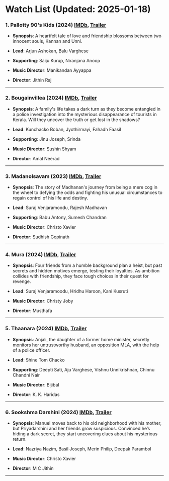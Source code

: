# Watch List (Updated: 2025-01-18)

### 1. **Pallotty 90's Kids** (2024) [IMDb](https://www.imdb.com/title/tt22017632/), [Trailer](https://www.youtube.com/watch?v=JBA1qcKzZOs)

- **Synopsis**: A heartfelt tale of love and friendship blossoms between two innocent souls, Kannan and Unni.

- **Lead**: Arjun Ashokan, Balu Varghese
- **Supporting**: Saiju Kurup, Niranjana Anoop
- **Music Director**: Manikandan Ayyappa
- **Director**: Jithin Raj

---

### 2. **Bougainvillea** (2024) [IMDb](https://www.imdb.com/title/tt32592802/), [Trailer](https://www.youtube.com/watch?v=l7LEsLdEYJY)

- **Synopsis**: A family's life takes a dark turn as they become entangled in a police investigation into the mysterious disappearance of tourists in Kerala. Will they uncover the truth or get lost in the shadows?

- **Lead**: Kunchacko Boban, Jyothirmayi, Fahadh Faasil
- **Supporting**: Jinu Joseph, Srinda
- **Music Director**: Sushin Shyam
- **Director**: Amal Neerad

---

### 3. **Madanolsavam** (2023) [IMDb](https://www.imdb.com/title/tt26423773/), [Trailer](https://www.youtube.com/watch?v=7rr2CXvHZZE)

- **Synopsis**: The story of Madhanan's journey from being a mere cog in the wheel to defying the odds and fighting his unusual circumstances to regain control of his life and destiny.

- **Lead**: Suraj Venjaramoodu, Rajesh Madhavan
- **Supporting**: Babu Antony, Sumesh Chandran
- **Music Director**: Christo Xavier
- **Director**: Sudhish Gopinath

---

### 4. **Mura** (2024) [IMDb](https://www.imdb.com/title/tt33294237/), [Trailer](https://www.youtube.com/watch?v=btEgr48QE2I)

- **Synopsis**: Four friends from a humble background plan a heist, but past secrets and hidden motives emerge, testing their loyalties. As ambition collides with friendship, they face tough choices in their quest for revenge.

- **Lead**: Suraj Venjaramoodu, Hridhu Haroon, Kani Kusruti
- **Music Director**: Christy Joby
- **Director**: Musthafa

---

### 5. **Thaanara** (2024) [IMDb](https://www.imdb.com/title/tt27411215/), [Trailer](https://www.youtube.com/watch?v=yhDwXSAs7QY&t=1s)

- **Synopsis**: Anjali, the daughter of a former home minister, secretly monitors her untrustworthy husband, an opposition MLA, with the help of a police officer.

- **Lead**: Shine Tom Chacko
- **Supporting**: Deepti Sati, Aju Varghese, Vishnu Unnikrishnan, Chinnu Chandni Nair
- **Music Director**: Bijibal
- **Director**: K. K. Haridas

---

### 6. **Sookshma Darshini** (2024) [IMDb](https://www.imdb.com/title/tt32495687/), [Trailer](https://www.youtube.com/watch?v=IrkfzvO9LkE)

- **Synopsis**: Manuel moves back to his old neighborhood with his mother, but Priyadarshini and her friends grow suspicious. Convinced he’s hiding a dark secret, they start uncovering clues about his mysterious return.

- **Lead**: Nazriya Nazim, Basil Joseph, Merin Philip, Deepak Parambol
- **Music Director**: Christo Xavier
- **Director**: M C Jithin

---


